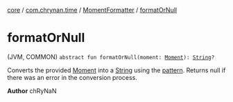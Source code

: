 [core](../../index.md) / [com.chrynan.time](../index.md) / [MomentFormatter](index.md) / [formatOrNull](./format-or-null.md)

# formatOrNull

(JVM, COMMON) `abstract fun formatOrNull(moment: `[`Moment`](../-moment/index.md)`): `[`String`](https://kotlinlang.org/api/latest/jvm/stdlib/kotlin/-string/index.html)`?`

Converts the provided [Moment](../-moment/index.md) into a [String](https://kotlinlang.org/api/latest/jvm/stdlib/kotlin/-string/index.html) using the [pattern](pattern.md). Returns null if there was an error in the
conversion process.

**Author**
chRyNaN

